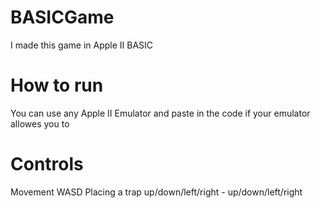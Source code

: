 # BASICGame
I made this game in Apple II BASIC

# How to run
You can use any Apple II Emulator and paste in the code if your emulator allowes you to

# Controls
Movement WASD
Placing a trap up/down/left/right - up/down/left/right
